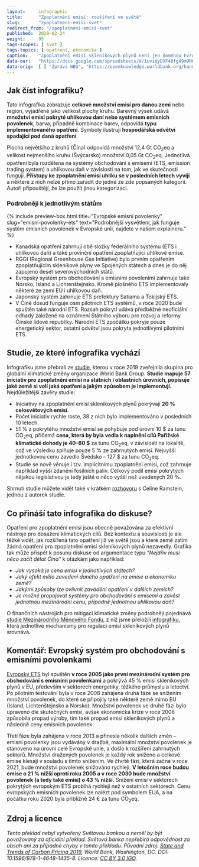 ```yaml
---
layout:     infographic
title:      "Zpoplatnění emisí: rozšíření ve světě"
slug:       "zpoplatneni-emisi-svet"
redirect_from: "/zpoplatneni-emisi-svet"
published:  2020-02-24
weight:     95
tags-scopes: [ svet ]
tags-topics: [ opatreni, ekonomika ]
caption:    "Zpoplatnění emisí skleníkových plynů není jen doménou Evropské unie – mnoho zemí světa má zavedenu uhlíkovou daň nebo systém emisních povolenek."
data-our:   "https://docs.google.com/spreadsheets/d/1uviqyDXF48fg49m9MKZV-ghN_nmoteMqfFgt01ouqjg/edit?usp=sharing"
data-orig:  [ [ "Zpráva WBG", "https://openknowledge.worldbank.org/handle/10986/31755" ] ]
---
```

## Jak číst infografiku?

Tato infografika zobrazuje **celkové množství emisí pro danou zemi** nebo region, vyjádřené jako velikost plochy kruhu. Barevný výsek udává **množství emisí pokryté uhlíkovou daní nebo systémem emisních povolenek**, barva, případně kombinace barev, odpovídá **typu implementovaného opatření**. Symboly ilustrují **hospodářská odvětví spadající pod daná opatření**.

Plocha největšího z kruhů (Čína) odpovídá množství 12,4 Gt <glossary id="co2eq">CO<sub>2</sub>eq</glossary> a velikost nejmenšího kruhu (Švýcarsko) množství 0,05 Gt CO<sub>2</sub>eq. Jednotlivá opatření byla rozdělena na systémy obchodování s emisemi (ETS, emission trading system) a uhlíkovou daň v závislosti na tom, jak ve skutečnosti fungují. **Přístupy ke zpoplatnění emisí uhlíku se v posledních letech vyvíjí** a některé z nich nelze přímo zařadit do jedné ze zde popsaných kategorií. Autoři připouštějí, že lze použít jinou kategorizaci.

### Podrobněji k jednotlivým státům

{% include preview-box.html
    title="Evropské emisní povolenky"
    slug="emisni-povolenky-ets"
    text="Podrobnější vysvětlení, jak funguje systém emisních povolenek v Evropské unii, najdete v našem explaineru."
%}

* Kanadská opatření zahrnují obě složky federálního systému (ETS i uhlíkovou daň) a také provinční opatření zpoplatňující uhlíkové emise.
* RGGI (Regional Greenhouse Gas Initiative) bylo prvním opatřením zpoplatňujícím skleníkové plyny ve Spojených státech a dnes je do něj zapojeno deset severovýchodních států.
* Evropský systém pro obchodování s emisními povoleními zahrnuje také Norsko, Island a Lichtenštejnsko. Kromě plošného ETS implementovaly některé ze zemí EU i uhlíkovou daň.
* Japonský systém zahrnuje ETS prefektury Satiama a Tokijský ETS.
* V Číně dosud funguje osm pilotních ETS systémů, v roce 2020 bude spuštěn také národní ETS. Rozsah pokrytí udává předběžné neoficiální odhady založené na oznámení Státního výboru pro rozvoj a reformy Čínské lidové republiky. Národní ETS zpočátku pokryje pouze energetický sektor, ostatní odvětví jsou pokryta jednotlivými pilotními ETS.

## Studie, ze které infografika vychází

Infografiku jsme přebrali ze [studie](https://openknowledge.worldbank.org/handle/10986/31755), kterou v roce 2019 zveřejnila skupina pro globální klimatické změny organizace World Bank Group. **Studie mapuje 57 iniciativ pro zpoplatnění emisí na státních i oblastních úrovních, popisuje jaké země si volí jaká opatření a jakým způsobem je implementují.** Nejdůležitější závěry studie:

* Iniciativy na zpoplatnění emisí skleníkových plynů pokrývají **20 % celosvětových emisí**.
* Počet iniciativ rychle roste, 38 z nich bylo implementováno v posledních 10 letech.
* 51 % z pokrytého množství emisí se pohybuje pod úrovní 10 $ za tunu CO<sub>2</sub>eq, přičemž **cena, která by byla vedla k naplnění cílů Pařížské klimatické dohody je 40–80 $** za tunu CO<sub>2</sub>eq, v závislosti na lokalitě, což ve výsledku splňuje pouze 5 % ze zahrnutých emisí. Nejvyšší jednotkovou cenu zavedlo Švédsko – 127 $ za tunu CO<sub>2</sub>eq.
* Studie se nově věnuje i tzv. implicitnímu zpoplatnění emisí, což zahrnuje například vyšší zdanění fosilních paliv. Celkový podíl emisí pokrytých nějakou legislativou je tedy ještě o něco vyšší než uvedených 20 %.

Shrnutí studie můžete vidět také v krátkém [rozhovoru](https://www.youtube.com/watch?v=jBcpZahjKcE)
s Celine Ramstein, jednou z autorek studie.

## Co přináší tato infografika do diskuse?

Opatření pro zpoplatnění emisí jsou obecně považována za efektivní nástroje pro dosažení klimatických cílů. Bez kontextu a souvislostí je ale těžké vidět, jak rozšířená tato opatření již ve světě jsou a které země zatím žádná opatření pro zpoplatnění emisí skleníkových plynů nezavedly. Grafika tak může přispět k posunu diskuse od argumentace typu *"Nejdřív musí něco začít dělat Čína"* k otázkám jako například:

* *Jak vysoká je cena emisí v jednotlivých státech?*
* *Jaký efekt mělo zavedení daného opatření na emise a ekonomiku země?*
* *Jakými způsoby lze ovlivnit zavádění opatření v dalších zemích?*
* *Je možné propojovat systémy pro obchodování s emisemi a zavést jednotnou mezinárodní cenu, případně jednotnou uhlíkovou daň?*

O finančních nástrojích pro mitigaci klimatické změny podrobněji pojednává [studie Mezinárodního Měnového Fondu](https://www.imf.org/en/Publications/FM/Issues/2019/09/12/fiscal-monitor-october-2019), z níž jsme přeložili [infografiku](/infografiky/mitigacni-opatreni-mmf), která jednotlivé mechanismy pro regulaci emisí skleníkových plynů srovnává.

## Komentář: Evropský systém pro obchodování s emisními povolenkami

[Evropský ETS](https://ec.europa.eu/clima/policies/ets_en) byl spuštěn **v roce 2005 jako první mezinárodní systém pro obchodování s emisními povolenkami** a pokrývá 45 % emisí skleníkových plynů v EU, především v sektorech energetiky, těžkého průmyslu a letectví. Po pilotním testování byla v roce 2008 zahájena druhá fáze se snížením množství povolenek, do které se připojily také některé země mimo EU (Island, Lichtenštejnsko a Norsko). Množství povolenek ve druhé fázi bylo upraveno dle skutečných emisí, avšak ekonomická krize v roce 2008 způsobila propad výroby, tím také propad emisí skleníkových plynů a následně ceny emisních povolenek.

Třetí fáze byla zahájena v roce 2013 a přinesla několik dalších změn – emisní povolenky jsou vydávány v dražbě, maximální množství povolenek je stanoveno na úrovni celé Evropské unie, a došlo k rozšíření zahrnutých sektorů. Množství dražených povolenek je každý rok sníženo a celkové emise klesají v souladu s tímto snížením. Ve čtvrté fázi, která začne v roce 2021, bude množství povolenek snižováno rychleji. **V letošním roce budou emise o 21 % nižší oproti roku 2005 a v roce 2030 bude množství povolenek (a tedy také emisí) o 43 % nižší.** Snížení emisí v sektorech pokrytých evropským ETS probíhá rychleji než v ostatních sektorech. Cenu evropských emisních povolenek lze nalézt pod symbolem EUA, a na počátku roku 2020 byla přibližně 24 € za tunu CO<sub>2</sub>eq.

## Zdroj a licence

_Tento překlad nebyl vytvořený Světovou bankou a neměl by být považovaný za oficiální překlad. Světová banka nepřebírá odpovědnost za obsah ani za případné chyby v tomto překladu. Původní zdroj: [State and Trends of Carbon Pricing 2019](https://openknowledge.worldbank.org/handle/10986/31755), World Bank, Washington, DC. DOI: 10.1596/978-1-4648-1435-8. Licence: [CC BY 3.0 IGO](https://creativecommons.org/licenses/by/3.0/igo/)._
